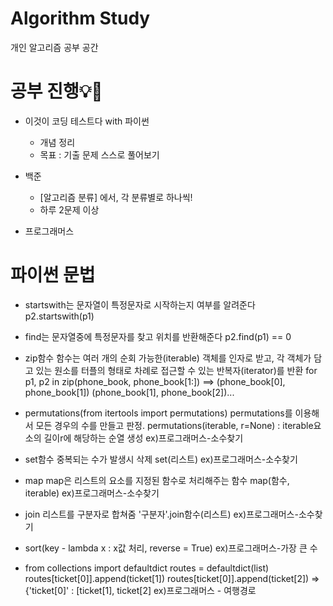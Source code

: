 # Algorithm Study
개인 알고리즘 공부 공간


# 공부 진행💡🌱

* 이것이 코딩 테스트다 with 파이썬
	- 개념 정리
	- 목표 : 기출 문제 스스로 풀어보기

* 백준 
	- [알고리즘 분류] 에서, 각 분류별로 하나씩!
	- 하루 2문제 이상

* 프로그래머스

# 파이썬 문법
  *  startswith는 문자열이 특정문자로 시작하는지 여부를 알려준다
     p2.startswith(p1)
  
  *  find는 문자열중에 특정문자를 찾고 위치를 반환해준다
     p2.find(p1) == 0
  
  *  zip함수
  함수는 여러 개의 순회 가능한(iterable) 객체를 인자로 받고, 각 객체가 담고 있는 원소를 터플의 형태로 차례로 접근할 수 있는 반복자(iterator)를 반환
    for p1, p2 in zip(phone_book, phone_book[1:])
    ==> (phone_book[0], phone_book[1]) (phone_book[1], phone_book[2])...
  
  
  * permutations(from itertools import permutations)
    permutations를 이용해서 모든 경우의 수를 만들고 판정.
    permutations(iterable, r=None) : iterable요소의 길이r에 해당하는 순열 생성
    ex)프로그래머스-소수찾기
    
  * set함수
    중복되는 수가 발생시 삭제
    set(리스트)
    ex)프로그래머스-소수찾기
   
  * map
    map은 리스트의 요소를 지정된 함수로 처리해주는 함수
    map(함수, iterable)
    ex)프로그래머스-소수찾기
    
   * join 
     리스트를 구분자로 합쳐줌
     '구분자'.join함수(리스트)
     ex)프로그래머스-소수찾기
     
   * sort(key - lambda x : x값 처리, reverse = True)
     ex)프로그래머스-가장 큰 수
     
   * from collections import defaultdict
     routes = defaultdict(list)
     routes[ticket[0]].append(ticket[1])
     routes[ticket[0]].append(ticket[2])
     =>{'ticket[0]' : [ticket[1], ticket[2]
     ex)프로그래머스 - 여행경로
    
   
